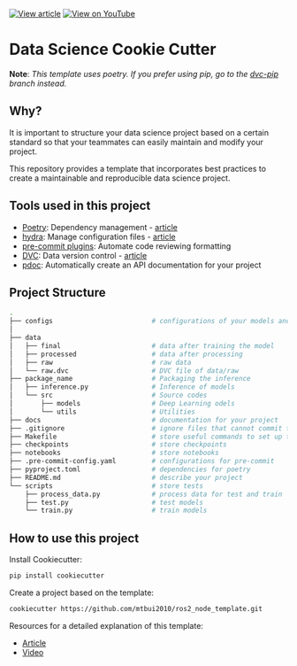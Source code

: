 [![View article](https://img.shields.io/badge/Data_Science_Simplified-View_article-blue)](https://mathdatasimplified.com/2023/06/17/how-to-structure-a-data-science-project-for-readability-and-transparency-2/) [![View on YouTube](https://img.shields.io/badge/YouTube-Watch%20on%20Youtube-red?logo=youtube)](https://youtu.be/TzvcPi3nsdw) 

# Data Science Cookie Cutter

**Note**: _This template uses poetry. If you prefer using pip, go to the [dvc-pip](https://github.com/khuyentran1401/data-science-template/tree/dvc-pip) branch instead._
## Why?
It is important to structure your data science project based on a certain standard so that your teammates can easily maintain and modify your project.

This repository provides a template that incorporates best practices to create a maintainable and reproducible data science project.  

## Tools used in this project
* [Poetry](https://towardsdatascience.com/how-to-effortlessly-publish-your-python-package-to-pypi-using-poetry-44b305362f9f): Dependency management - [article](https://mathdatasimplified.com/poetry-a-better-way-to-manage-python-dependencies/)
* [hydra](https://hydra.cc/): Manage configuration files - [article](https://mathdatasimplified.com/stop-hard-coding-in-a-data-science-project-use-configuration-files-instead/)
* [pre-commit plugins](https://pre-commit.com/): Automate code reviewing formatting
* [DVC](https://dvc.org/): Data version control - [article](https://mathdatasimplified.com/introduction-to-dvc-data-version-control-tool-for-machine-learning-projects-2/)
* [pdoc](https://github.com/pdoc3/pdoc): Automatically create an API documentation for your project

## Project Structure
```bash
.
├── configs                         # configurations of your models and data                     
│   
├── data            
│   ├── final                       # data after training the model
│   ├── processed                   # data after processing
│   ├── raw                         # raw data
│   └── raw.dvc                     # DVC file of data/raw
├── package_name                    # Packaging the inference            
│   ├── inference.py                # Inference of models
│   └── src                         # Source codes
│       ├── models                  # Deep Learning odels 
│       └── utils                   # Utilities
├── docs                            # documentation for your project
├── .gitignore                      # ignore files that cannot commit to Git
├── Makefile                        # store useful commands to set up the environment
├── checkpoints                     # store checkpoints
├── notebooks                       # store notebooks
├── .pre-commit-config.yaml         # configurations for pre-commit
├── pyproject.toml                  # dependencies for poetry
├── README.md                       # describe your project
└── scripts                         # store tests
    ├── process_data.py             # process data for test and train 
    ├── test.py                     # test models
    └── train.py                    # train models
```

## How to use this project

Install Cookiecutter:
```bash
pip install cookiecutter
```

Create a project based on the template:
```bash
cookiecutter https://github.com/mtbui2010/ros2_node_template.git
```

Resources for a detailed explanation of this template:
- [Article](https://mathdatasimplified.com/how-to-structure-a-data-science-project-for-readability-and-transparency-2/)
- [Video](https://youtu.be/TzvcPi3nsdw)

